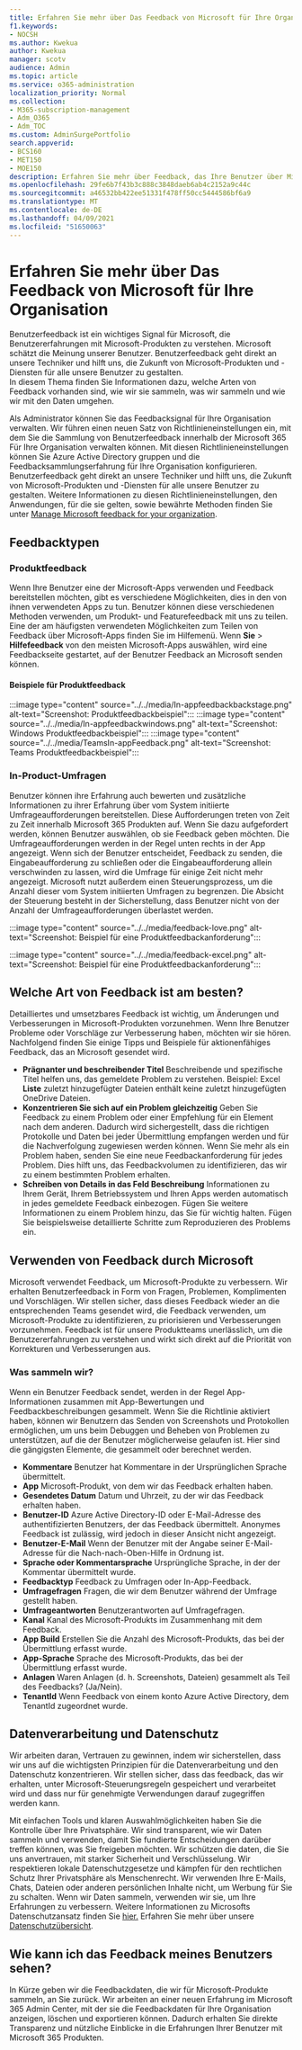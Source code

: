 ```yaml
---
title: Erfahren Sie mehr über Das Feedback von Microsoft für Ihre Organisation
f1.keywords:
- NOCSH
ms.author: Kwekua
author: Kwekua
manager: scotv
audience: Admin
ms.topic: article
ms.service: o365-administration
localization_priority: Normal
ms.collection:
- M365-subscription-management
- Adm_O365
- Adm_TOC
ms.custom: AdminSurgePortfolio
search.appverid:
- BCS160
- MET150
- MOE150
description: Erfahren Sie mehr über Feedback, das Ihre Benutzer über Microsoft-Produkte an Microsoft senden können.
ms.openlocfilehash: 29fe6b7f43b3c888c3848daeb6ab4c2152a9c44c
ms.sourcegitcommit: a46532bb422ee51331f478ff50cc5444586bf6a9
ms.translationtype: MT
ms.contentlocale: de-DE
ms.lasthandoff: 04/09/2021
ms.locfileid: "51650063"
---
```

# <a name="learn-about-microsoft-feedback-for-your-organization"></a>Erfahren Sie mehr über Das Feedback von Microsoft für Ihre Organisation

Benutzerfeedback ist ein wichtiges Signal für Microsoft, die Benutzererfahrungen mit Microsoft-Produkten zu verstehen. Microsoft schätzt die Meinung unserer Benutzer. Benutzerfeedback geht direkt an unsere Techniker und hilft uns, die Zukunft von Microsoft-Produkten und -Diensten für alle unsere Benutzer zu gestalten.  
In diesem Thema finden Sie Informationen dazu, welche Arten von Feedback vorhanden sind, wie wir sie sammeln, was wir sammeln und wie wir mit den Daten umgehen.

Als Administrator können Sie das Feedbacksignal für Ihre Organisation verwalten. Wir führen einen neuen Satz von Richtlinieneinstellungen ein, mit dem Sie die Sammlung von Benutzerfeedback innerhalb der Microsoft 365 Für Ihre Organisation verwalten können. Mit diesen Richtlinieneinstellungen können Sie Azure Active Directory gruppen und die Feedbacksammlungserfahrung für Ihre Organisation konfigurieren. Benutzerfeedback geht direkt an unsere Techniker und hilft uns, die Zukunft von Microsoft-Produkten und -Diensten für alle unsere Benutzer zu gestalten. Weitere Informationen zu diesen Richtlinieneinstellungen, den Anwendungen, für die sie gelten, sowie bewährte Methoden finden Sie unter [Manage Microsoft feedback for your organization](../manage/manage-feedback-ms-org.md).

## <a name="feedback-types"></a>Feedbacktypen

### <a name="in-product-feedback"></a>Produktfeedback

Wenn Ihre Benutzer eine der Microsoft-Apps verwenden und Feedback bereitstellen möchten, gibt es verschiedene Möglichkeiten, dies in den von ihnen verwendeten Apps zu tun. Benutzer können diese verschiedenen Methoden verwenden, um Produkt- und Featurefeedback mit uns zu teilen. Eine der am häufigsten verwendeten Möglichkeiten zum Teilen von Feedback über Microsoft-Apps finden Sie im Hilfemenü. Wenn **Sie**  >  **Hilfefeedback** von den meisten Microsoft-Apps auswählen, wird eine Feedbackseite gestartet, auf der Benutzer Feedback an Microsoft senden können.

#### <a name="in-product-feedback-examples"></a>Beispiele für Produktfeedback

:::image type="content" source="../../media/In-appfeedbackbackstage.png" alt-text="Screenshot: Produktfeedbackbeispiel":::
:::image type="content" source="../../media/In-appfeedbackwindows.png" alt-text="Screenshot: Windows Produktfeedbackbeispiel":::
:::image type="content" source="../../media/TeamsIn-appFeedback.png" alt-text="Screenshot: Teams Produktfeedbackbeispiel":::

### <a name="in-product-surveys"></a>In-Product-Umfragen

Benutzer können ihre Erfahrung auch bewerten und zusätzliche Informationen zu ihrer Erfahrung über vom System initiierte Umfrageaufforderungen bereitstellen. Diese Aufforderungen treten von Zeit zu Zeit innerhalb Microsoft 365 Produkten auf. Wenn Sie dazu aufgefordert werden, können Benutzer auswählen, ob sie Feedback geben möchten. Die Umfrageaufforderungen werden in der Regel unten rechts in der App angezeigt. Wenn sich der Benutzer entscheidet, Feedback zu senden, die Eingabeaufforderung zu schließen oder die Eingabeaufforderung allein verschwinden zu lassen, wird die Umfrage für einige Zeit nicht mehr angezeigt. Microsoft nutzt außerdem einen Steuerungsprozess, um die Anzahl dieser vom System initiierten Umfragen zu begrenzen.  Die Absicht der Steuerung besteht in der Sicherstellung, dass Benutzer nicht von der Anzahl der Umfrageaufforderungen überlastet werden.

:::image type="content" source="../../media/feedback-love.png" alt-text="Screenshot: Beispiel für eine Produktfeedbackanforderung":::

:::image type="content" source="../../media/feedback-excel.png" alt-text="Screenshot: Beispiel für eine Produktfeedbackanforderung":::

## <a name="what-kind-of-feedback-is-best"></a>Welche Art von Feedback ist am besten?

Detailliertes und umsetzbares Feedback ist wichtig, um Änderungen und Verbesserungen in Microsoft-Produkten vorzunehmen. Wenn Ihre Benutzer Probleme oder Vorschläge zur Verbesserung haben, möchten wir sie hören. Nachfolgend finden Sie einige Tipps und Beispiele für aktionenfähiges Feedback, das an Microsoft gesendet wird.

- **Prägnanter und beschreibender Titel**   Beschreibende und spezifische Titel helfen uns, das gemeldete Problem zu verstehen. Beispiel: Excel **Liste** zuletzt hinzugefügter Dateien enthält keine zuletzt hinzugefügten OneDrive Dateien.
- **Konzentrieren Sie sich auf ein Problem gleichzeitig**   Geben Sie Feedback zu einem Problem oder einer Empfehlung für ein Element nach dem anderen. Dadurch wird sichergestellt, dass die richtigen Protokolle und Daten bei jeder Übermittlung empfangen werden und für die Nachverfolgung zugewiesen werden können. Wenn Sie mehr als ein Problem haben, senden Sie eine neue Feedbackanforderung für jedes Problem. Dies hilft uns, das Feedbackvolumen zu identifizieren, das wir zu einem bestimmten Problem erhalten.
- **Schreiben von Details in das Feld Beschreibung**   Informationen zu Ihrem Gerät, Ihrem Betriebssystem und Ihren Apps werden automatisch in jedes gemeldete Feedback einbezogen. Fügen Sie weitere Informationen zu einem Problem hinzu, das Sie für wichtig halten. Fügen Sie beispielsweise detaillierte Schritte zum Reproduzieren des Problems ein.

## <a name="how-microsoft-uses-feedback"></a>Verwenden von Feedback durch Microsoft

Microsoft verwendet Feedback, um Microsoft-Produkte zu verbessern. Wir erhalten Benutzerfeedback in Form von Fragen, Problemen, Komplimenten und Vorschlägen. Wir stellen sicher, dass dieses Feedback wieder an die entsprechenden Teams gesendet wird, die Feedback verwenden, um Microsoft-Produkte zu identifizieren, zu priorisieren und Verbesserungen vorzunehmen. Feedback ist für unsere Produktteams unerlässlich, um die Benutzererfahrungen zu verstehen und wirkt sich direkt auf die Priorität von Korrekturen und Verbesserungen aus.

### <a name="what-do-we-collect"></a>Was sammeln wir?

Wenn ein Benutzer Feedback sendet, werden in der Regel App-Informationen zusammen mit App-Bewertungen und Feedbackbeschreibungen gesammelt.  Wenn Sie die Richtlinie aktiviert haben, können wir Benutzern das Senden von Screenshots und Protokollen ermöglichen, um uns beim Debuggen und Beheben von Problemen zu unterstützen, auf die der Benutzer möglicherweise gelaufen ist. Hier sind die gängigsten Elemente, die gesammelt oder berechnet werden.

- **Kommentare**   Benutzer hat Kommentare in der Ursprünglichen Sprache übermittelt.
- **App**   Microsoft-Produkt, von dem wir das Feedback erhalten haben.
- **Gesendetes Datum**   Datum und Uhrzeit, zu der wir das Feedback erhalten haben.
- **Benutzer-ID**   Azure Active Directory-ID oder E-Mail-Adresse des authentifizierten Benutzers, der das Feedback übermittelt. Anonymes Feedback ist zulässig, wird jedoch in dieser Ansicht nicht angezeigt.
- **Benutzer-E-Mail**   Wenn der Benutzer mit der Angabe seiner E-Mail-Adresse für die Nach-nach-Oben-Hilfe in Ordnung ist.
- **Sprache oder Kommentarsprache**   Ursprüngliche Sprache, in der der Kommentar übermittelt wurde.
- **Feedbacktyp**   Feedback zu Umfragen oder In-App-Feedback.
- **Umfragefragen**   Fragen, die wir dem Benutzer während der Umfrage gestellt haben.
- **Umfrageantworten**   Benutzerantworten auf Umfragefragen.
- **Kanal**   Kanal des Microsoft-Produkts im Zusammenhang mit dem Feedback.
- **App Build**   Erstellen Sie die Anzahl des Microsoft-Produkts, das bei der Übermittlung erfasst wurde.
- **App-Sprache**   Sprache des Microsoft-Produkts, das bei der Übermittlung erfasst wurde.
- **Anlagen**   Waren Anlagen (d. h. Screenshots, Dateien) gesammelt als Teil des Feedbacks? (Ja/Nein).
- **TenantId**   Wenn Feedback von einem konto Azure Active Directory, dem TenantId zugeordnet wurde.

## <a name="data-handling-and-privacy"></a>Datenverarbeitung und Datenschutz

Wir arbeiten daran, Vertrauen zu gewinnen, indem wir sicherstellen, dass wir uns auf die wichtigsten Prinzipien für die Datenverarbeitung und den Datenschutz konzentrieren.
Wir stellen sicher, dass das feedback, das wir erhalten, unter Microsoft-Steuerungsregeln gespeichert und verarbeitet wird und dass nur für genehmigte Verwendungen darauf zugegriffen werden kann.

Mit einfachen Tools und klaren Auswahlmöglichkeiten haben Sie die Kontrolle über Ihre Privatsphäre. Wir sind transparent, wie wir Daten sammeln und verwenden, damit Sie fundierte Entscheidungen darüber treffen können, was Sie freigeben möchten. Wir schützen die daten, die Sie uns anvertrauen, mit starker Sicherheit und Verschlüsselung. Wir respektieren lokale Datenschutzgesetze und kämpfen für den rechtlichen Schutz Ihrer Privatsphäre als Menschenrecht. Wir verwenden Ihre E-Mails, Chats, Dateien oder anderen persönlichen Inhalte nicht, um Werbung für Sie zu schalten. Wenn wir Daten sammeln, verwenden wir sie, um Ihre Erfahrungen zu verbessern. Weitere Informationen zu Microsofts Datenschutzansatz finden Sie [hier.](https://privacy.microsoft.com/) Erfahren Sie mehr über unsere [Datenschutzübersicht](/compliance/assurance/assurance-privacy).

## <a name="how-can-i-see-my-users-feedback"></a>Wie kann ich das Feedback meines Benutzers sehen?

In Kürze geben wir die Feedbackdaten, die wir für Microsoft-Produkte sammeln, an Sie zurück. Wir arbeiten an einer neuen Erfahrung im Microsoft 365 Admin Center, mit der sie die Feedbackdaten für Ihre Organisation anzeigen, löschen und exportieren können. Dadurch erhalten Sie direkte Transparenz und nützliche Einblicke in die Erfahrungen Ihrer Benutzer mit Microsoft 365 Produkten.
